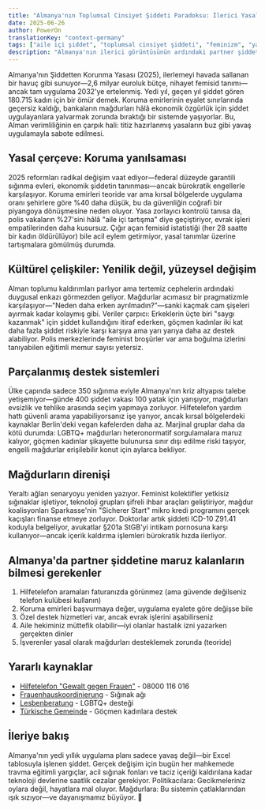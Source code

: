 ```yaml
---
title: "Almanya'nın Toplumsal Cinsiyet Şiddeti Paradoksu: İlerici Yasalar, Arkaik Zihniyetlerle Yüzleşiyor"
date: 2025-06-26
author: PowerOn
translationKey: "context-germany"
tags: ["aile içi şiddet", "toplumsal cinsiyet şiddeti", "feminizm", "yasal haklar", "mağdurlara destek", "Almanya"]
description: "Almanya'nın ilerici görüntüsünün ardındaki partner şiddeti gerçekleri: 2025 yasal düzenlemeleri ve hayatta kalanların deneyimleriyle derinlemesine bir analiz."
---
```


Almanya'nın Şiddetten Korunma Yasası (2025), ilerlemeyi havada sallanan bir havuç gibi sunuyor—2,6 milyar euroluk bütçe, nihayet femisid tanımı—ancak tam uygulama 2032'ye ertelenmiş. Yedi yıl, geçen yıl şiddet gören 180.715 kadın için bir ömür demek. Koruma emirlerinin eyalet sınırlarında geçersiz kaldığı, bankaların mağdurları hâlâ ekonomik özgürlük için şiddet uygulayanlara yalvarmak zorunda bıraktığı bir sistemde yaşıyorlar. Bu, Alman verimliliğinin en çarpık hali: titiz hazırlanmış yasaların buz gibi yavaş uygulamayla sabote edilmesi.

## Yasal çerçeve: Koruma yanılsaması  

2025 reformları radikal değişim vaat ediyor—federal düzeyde garantili sığınma evleri, ekonomik şiddetin tanınması—ancak bürokratik engellerle karşılaşıyor. Koruma emirleri teoride var ama kırsal bölgelerde uygulama oranı şehirlere göre %40 daha düşük, bu da güvenliğin coğrafi bir piyangoya dönüşmesine neden oluyor. Yasa zorlayıcı kontrolü tanısa da, polis vakaların %27'sini hâlâ "aile içi tartışma" diye geçiştiriyor, evrak işleri empatilerinden daha kusursuz. Çığır açan femisid istatistiği (her 28 saatte bir kadın öldürülüyor) bile acil eylem getirmiyor, yasal tanımlar üzerine tartışmalara gömülmüş durumda.

## Kültürel çelişkiler: Yenilik değil, yüzeysel değişim  

Alman toplumu kaldırımları parlıyor ama tertemiz cephelerin ardındaki duygusal enkazı görmezden geliyor. Mağdurlar acımasız bir pragmatizmle karşılaşıyor—"Neden daha erken ayrılmadın?"—sanki kaçmak cam şişeleri ayırmak kadar kolaymış gibi. Veriler çarpıcı: Erkeklerin üçte biri "saygı kazanmak" için şiddet kullandığını itiraf ederken, göçmen kadınlar iki kat daha fazla şiddet riskiyle karşı karşıya ama yarı yarıya daha az destek alabiliyor. Polis merkezlerinde feminist broşürler var ama boğulma izlerini tanıyabilen eğitimli memur sayısı yetersiz.

## Parçalanmış destek sistemleri  

Ülke çapında sadece 350 sığınma eviyle Almanya'nın kriz altyapısı talebe yetişemiyor—günde 400 şiddet vakası 100 yatak için yarışıyor, mağdurları evsizlik ve tehlike arasında seçim yapmaya zorluyor. Hilfetelefon yardım hattı güvenli arama yapabiliyorsanız işe yarıyor, ancak kırsal bölgelerdeki kaynaklar Berlin'deki vegan kafelerden daha az. Marjinal gruplar daha da kötü durumda: LGBTQ+ mağdurları heteronormatif sorgulamalara maruz kalıyor, göçmen kadınlar şikayette bulunursa sınır dışı edilme riski taşıyor, engelli mağdurlar erişilebilir konut için aylarca bekliyor.

## Mağdurların direnişi  

Yeraltı ağları senaryoyu yeniden yazıyor. Feminist kolektifler yetkisiz sığınaklar işletiyor, teknoloji grupları şifreli ihbar araçları geliştiriyor, mağdur koalisyonları Sparkasse'nin "Sicherer Start" mikro kredi programını gerçek kaçışları finanse etmeye zorluyor. Doktorlar artık şiddeti ICD-10 Z91.41 koduyla belgeliyor, avukatlar §201a StGB'yi intikam pornosuna karşı kullanıyor—ancak içerik kaldırma işlemleri bürokratik hızda ilerliyor.

## Almanya'da partner şiddetine maruz kalanların bilmesi gerekenler

1. Hilfetelefon aramaları faturanızda görünmez (ama güvende değilseniz telefon kulübesi kullanın)
2. Koruma emirleri başvurmaya değer, uygulama eyalete göre değişse bile
3. Özel destek hizmetleri var, ancak evrak işlerini aşabilirseniz
4. Aile hekiminiz müttefik olabilir—iyi olanlar hastalık izni yazarken gerçekten dinler
5. İşverenler yasal olarak mağdurları desteklemek zorunda (teoride)

## Yararlı kaynaklar

- [Hilfetelefon "Gewalt gegen Frauen"](https://www.hilfetelefon.de/) - 08000 116 016  
- [Frauenhauskoordinierung](https://www.frauenhauskoordinierung.de/) - Sığınak ağı  
- [Lesbenberatung](https://www.lesbenberatung-berlin.de/) - LGBTQ+ desteği  
- [Türkische Gemeinde](https://www.tgd.de/) - Göçmen kadınlara destek  

## İleriye bakış  

Almanya'nın yedi yıllık uygulama planı sadece yavaş değil—bir Excel tablosuyla işlenen şiddet. Gerçek değişim için bugün her mahkemede travma eğitimli yargıçlar, acil sığınak fonları ve taciz içeriği kaldırılana kadar teknoloji devlerine saatlik cezalar gerekiyor. Politikacılara: Gecikmeleriniz oylara değil, hayatlara mal oluyor. Mağdurlara: Bu sistemin çatlaklarından ışık sızıyor—ve dayanışmamız büyüyor. 💜